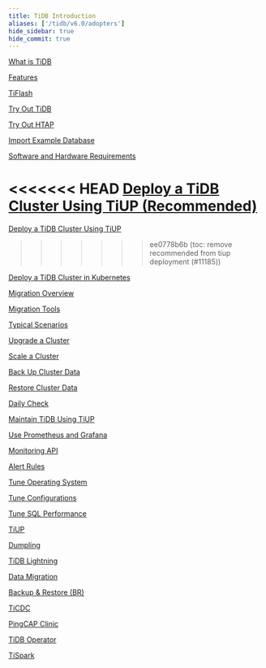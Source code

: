 ```yaml
---
title: TiDB Introduction
aliases: ['/tidb/v6.0/adopters']
hide_sidebar: true
hide_commit: true
---
```


<LearningPathContainer platform="tidb" title="TiDB" subTitle="TiDB is an open-source NewSQL database that supports Hybrid Transactional and Analytical Processing (HTAP) workloads. Find the guide, samples, and references you need to use TiDB.">

<LearningPath label="Learn" icon="cloud1">

[What is TiDB](https://docs.pingcap.com/tidb/v6.0/overview)

[Features](https://docs.pingcap.com/tidb/v6.0/basic-features)

[TiFlash](https://docs.pingcap.com/tidb/v6.0/tiflash-overview)

</LearningPath>

<LearningPath label="Try" icon="cloud5">

[Try Out TiDB](https://docs.pingcap.com/tidb/v6.0/quick-start-with-tidb)

[Try Out HTAP](https://docs.pingcap.com/tidb/v6.0/quick-start-with-htap)

[Import Example Database](https://docs.pingcap.com/tidb/v6.0/import-example-data)

</LearningPath>

<LearningPath label="Deploy" icon="deploy">

[Software and Hardware Requirements](https://docs.pingcap.com/tidb/v6.0/hardware-and-software-requirements)

<<<<<<< HEAD
[Deploy a TiDB Cluster Using TiUP (Recommended)](https://docs.pingcap.com/tidb/v6.0/production-deployment-using-tiup)
=======
[Deploy a TiDB Cluster Using TiUP](https://docs.pingcap.com/tidb/dev/production-deployment-using-tiup)
>>>>>>> ee0778b6b (toc: remove recommended from tiup deployment (#11185))

[Deploy a TiDB Cluster in Kubernetes](https://docs.pingcap.com/tidb/v6.0/tidb-in-kubernetes)

</LearningPath>

<LearningPath label="Migrate" icon="cloud3">

[Migration Overview](https://docs.pingcap.com/tidb/v6.0/migration-overview)

[Migration Tools](https://docs.pingcap.com/tidb/v6.0/migration-tools)

[Typical Scenarios](https://docs.pingcap.com/tidb/v6.0/migrate-aurora-to-tidb)

</LearningPath>

<LearningPath label="Maintain" icon="maintain">

[Upgrade a Cluster](https://docs.pingcap.com/tidb/v6.0/upgrade-tidb-using-tiup)

[Scale a Cluster](https://docs.pingcap.com/tidb/v6.0/scale-tidb-using-tiup)

[Back Up Cluster Data](https://docs.pingcap.com/tidb/v6.0/br-usage-backup)

[Restore Cluster Data](https://docs.pingcap.com/tidb/v6.0/br-usage-restore)

[Daily Check](https://docs.pingcap.com/tidb/v6.0/daily-check)

[Maintain TiDB Using TiUP](https://docs.pingcap.com/tidb/v6.0/maintain-tidb-using-tiup)

</LearningPath>

<LearningPath label="Monitor" icon="cloud6">

[Use Prometheus and Grafana](https://docs.pingcap.com/tidb/v6.0/tidb-monitoring-framework)

[Monitoring API](https://docs.pingcap.com/tidb/v6.0/tidb-monitoring-api)

[Alert Rules](https://docs.pingcap.com/tidb/v6.0/alert-rules)

</LearningPath>

<LearningPath label="Tune" icon="tidb-cloud-tune">

[Tune Operating System](https://docs.pingcap.com/tidb/v6.0/tune-operating-system)

[Tune Configurations](https://docs.pingcap.com/tidb/v6.0/configure-memory-usage)

[Tune SQL Performance](https://docs.pingcap.com/tidb/v6.0/sql-tuning-overview)

</LearningPath>

<LearningPath label="Tools" icon="doc7">

[TiUP](https://docs.pingcap.com/tidb/v6.0/tiup-overview)

[Dumpling](https://docs.pingcap.com/tidb/v6.0/dumpling-overview)

[TiDB Lightning](https://docs.pingcap.com/tidb/v6.0/tidb-lightning-overview)

[Data Migration](https://docs.pingcap.com/tidb/v6.0/dm-overview)

[Backup & Restore (BR)](https://docs.pingcap.com/tidb/v6.0/backup-and-restore-overview)

[TiCDC](https://docs.pingcap.com/tidb/v6.0/ticdc-overview)

[PingCAP Clinic](https://docs.pingcap.com/tidb/v6.0/clinic-introduction)

[TiDB Operator](https://docs.pingcap.com/tidb/v6.0/tidb-operator-overview)

[TiSpark](https://docs.pingcap.com/tidb/v6.0/tispark-overview)

</LearningPath>

</LearningPathContainer>
